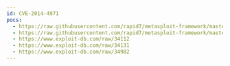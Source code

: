 ```yaml
---
id: CVE-2014-4971
pocs:
  - https://raw.githubusercontent.com/rapid7/metasploit-framework/master/modules/exploits/windows/local/bthpan.rb
  - https://raw.githubusercontent.com/rapid7/metasploit-framework/master/modules/exploits/windows/local/mqac_write.rb
  - https://www.exploit-db.com/raw/34112
  - https://www.exploit-db.com/raw/34131
  - https://www.exploit-db.com/raw/34982
---
```

